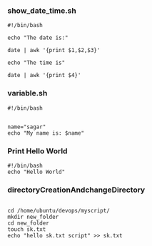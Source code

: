 

### show_date_time.sh


```
#!/bin/bash

echo "The date is:"

date | awk '{print $1,$2,$3}'

echo "The time is"

date | awk '{print $4}'

```


### variable.sh
```
#!/bin/bash


name="sagar"
echo "My name is: $name"

```

### Print Hello World

```
#!/bin/bash
echo "Hello World"

```

### directoryCreationAndchangeDirectory

```

cd /home/ubuntu/devops/myscript/
mkdir new_folder
cd new_folder
touch sk.txt
echo "hello sk.txt script" >> sk.txt
```
